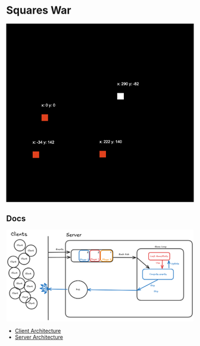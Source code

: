 # Squares War

![v000](000.png "V0")

## Docs

![v000](docs/images/archi.png "Archi")

- [Client Architecture](./docs/client/Architecture.md)
- [Server Architecture](./docs/server/Architecture.md)
